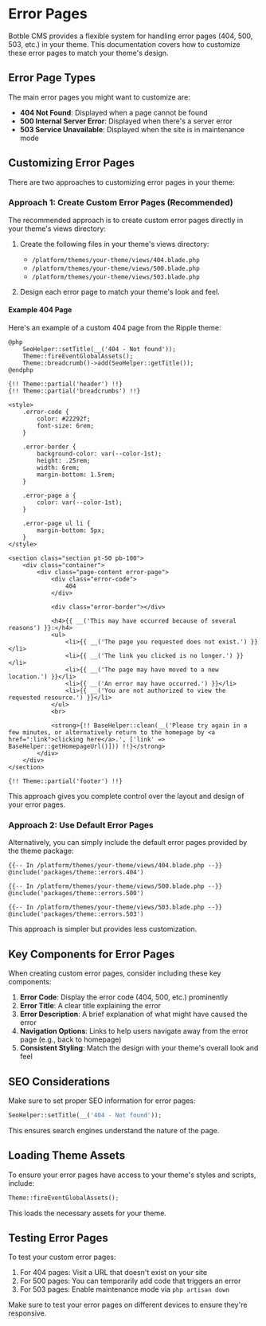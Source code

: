 # Error Pages

Botble CMS provides a flexible system for handling error pages (404, 500, 503, etc.) in your theme. This documentation covers how to customize these error pages to match your theme's design.

## Error Page Types

The main error pages you might want to customize are:

- **404 Not Found**: Displayed when a page cannot be found
- **500 Internal Server Error**: Displayed when there's a server error
- **503 Service Unavailable**: Displayed when the site is in maintenance mode

## Customizing Error Pages

There are two approaches to customizing error pages in your theme:

### Approach 1: Create Custom Error Pages (Recommended)

The recommended approach is to create custom error pages directly in your theme's views directory:

1. Create the following files in your theme's views directory:
   - `/platform/themes/your-theme/views/404.blade.php`
   - `/platform/themes/your-theme/views/500.blade.php`
   - `/platform/themes/your-theme/views/503.blade.php`

2. Design each error page to match your theme's look and feel.

#### Example 404 Page

Here's an example of a custom 404 page from the Ripple theme:

```blade
@php
    SeoHelper::setTitle(__('404 - Not found'));
    Theme::fireEventGlobalAssets();
    Theme::breadcrumb()->add(SeoHelper::getTitle());
@endphp

{!! Theme::partial('header') !!}
{!! Theme::partial('breadcrumbs') !!}

<style>
    .error-code {
        color: #22292f;
        font-size: 6rem;
    }

    .error-border {
        background-color: var(--color-1st);
        height: .25rem;
        width: 6rem;
        margin-bottom: 1.5rem;
    }

    .error-page a {
        color: var(--color-1st);
    }

    .error-page ul li {
        margin-bottom: 5px;
    }
</style>

<section class="section pt-50 pb-100">
    <div class="container">
        <div class="page-content error-page">
            <div class="error-code">
                404
            </div>

            <div class="error-border"></div>

            <h4>{{ __('This may have occurred because of several reasons') }}:</h4>
            <ul>
                <li>{{ __('The page you requested does not exist.') }}</li>
                <li>{{ __('The link you clicked is no longer.') }}</li>
                <li>{{ __('The page may have moved to a new location.') }}</li>
                <li>{{ __('An error may have occurred.') }}</li>
                <li>{{ __('You are not authorized to view the requested resource.') }}</li>
            </ul>
            <br>

            <strong>{!! BaseHelper::clean(__('Please try again in a few minutes, or alternatively return to the homepage by <a href=":link">clicking here</a>.', ['link' => BaseHelper::getHomepageUrl()])) !!}</strong>
        </div>
    </div>
</section>

{!! Theme::partial('footer') !!}
```

This approach gives you complete control over the layout and design of your error pages.

### Approach 2: Use Default Error Pages

Alternatively, you can simply include the default error pages provided by the theme package:

```blade
{{-- In /platform/themes/your-theme/views/404.blade.php --}}
@include('packages/theme::errors.404')

{{-- In /platform/themes/your-theme/views/500.blade.php --}}
@include('packages/theme::errors.500')

{{-- In /platform/themes/your-theme/views/503.blade.php --}}
@include('packages/theme::errors.503')
```

This approach is simpler but provides less customization.

## Key Components for Error Pages

When creating custom error pages, consider including these key components:

1. **Error Code**: Display the error code (404, 500, etc.) prominently
2. **Error Title**: A clear title explaining the error
3. **Error Description**: A brief explanation of what might have caused the error
4. **Navigation Options**: Links to help users navigate away from the error page (e.g., back to homepage)
5. **Consistent Styling**: Match the design with your theme's overall look and feel

## SEO Considerations

Make sure to set proper SEO information for error pages:

```php
SeoHelper::setTitle(__('404 - Not found'));
```

This ensures search engines understand the nature of the page.

## Loading Theme Assets

To ensure your error pages have access to your theme's styles and scripts, include:

```php
Theme::fireEventGlobalAssets();
```

This loads the necessary assets for your theme.

## Testing Error Pages

To test your custom error pages:

1. For 404 pages: Visit a URL that doesn't exist on your site
2. For 500 pages: You can temporarily add code that triggers an error
3. For 503 pages: Enable maintenance mode via `php artisan down`

Make sure to test your error pages on different devices to ensure they're responsive.
